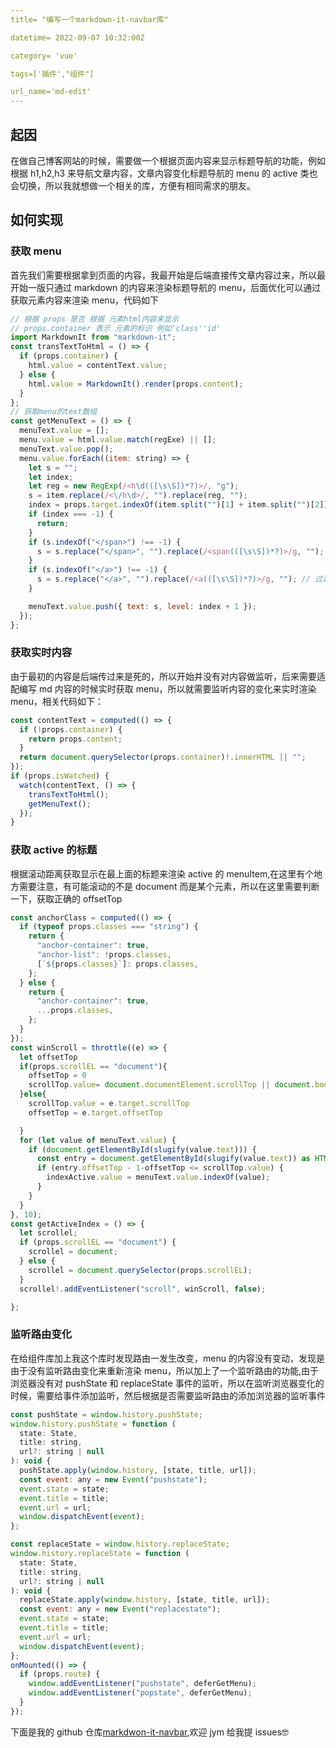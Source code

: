 ```yaml
---
title= "编写一个markdown-it-navbar库"

datetime= 2022-09-07 10:32:00Z

category= 'vue'

tags=['插件',"组件"]

url_name='md-edit'
---
```


## 起因

在做自己博客网站的时候，需要做一个根据页面内容来显示标题导航的功能，例如根据 h1,h2,h3 来导航文章内容，文章内容变化标题导航的 menu 的 active 类也会切换，所以我就想做一个相关的库，方便有相同需求的朋友。

## 如何实现

### 获取 menu

首先我们需要根据拿到页面的内容，我最开始是后端直接传文章内容过来，所以最开始一版只通过 markdown 的内容来渲染标题导航的 menu，后面优化可以通过获取元素内容来渲染 menu，代码如下

```javascript
// 根据 props 是否 根据 元素html内容来显示
// props.container 表示 元素的标识 例如‘class''id'
import MarkdownIt from "markdown-it";
const transTextToHtml = () => {
  if (props.container) {
    html.value = contentText.value;
  } else {
    html.value = MarkdownIt().render(props.content);
  }
};
// 获取menu的text数组
const getMenuText = () => {
  menuText.value = [];
  menu.value = html.value.match(regExe) || [];
  menuText.value.pop();
  menu.value.forEach((item: string) => {
    let s = "";
    let index;
    let reg = new RegExp(/<h\d(([\s\S])*?)>/, "g");
    s = item.replace(/<\/h\d>/, "").replace(reg, "");
    index = props.target.indexOf(item.split("")[1] + item.split("")[2]);
    if (index === -1) {
      return;
    }
    if (s.indexOf("</span>") !== -1) {
      s = s.replace("</span>", "").replace(/<span(([\s\S])*?)>/g, ""); // 过滤其他标签
    }
    if (s.indexOf("</a>") !== -1) {
      s = s.replace("</a>", "").replace(/<a(([\s\S])*?)>/g, ""); // 过滤其他标签
    }

    menuText.value.push({ text: s, level: index + 1 });
  });
};
```

### 获取实时内容

由于最初的内容是后端传过来是死的，所以开始并没有对内容做监听，后来需要适配编写 md 内容的时候实时获取 menu，所以就需要监听内容的变化来实时渲染 menu，相关代码如下：

```javascript
const contentText = computed(() => {
  if (!props.container) {
    return props.content;
  }
  return document.querySelector(props.container)!.innerHTML || "";
});
if (props.isWatched) {
  watch(contentText, () => {
    transTextToHtml();
    getMenuText();
  });
}
```

### 获取 active 的标题

根据滚动距离获取显示在最上面的标题来渲染 active 的 menuItem,在这里有个地方需要注意，有可能滚动的不是 document 而是某个元素，所以在这里需要判断一下，获取正确的 offsetTop

```javascript
const anchorClass = computed(() => {
  if (typeof props.classes === "string") {
    return {
      "anchor-container": true,
      "anchor-list": !props.classes,
      [`${props.classes}`]: props.classes,
    };
  } else {
    return {
      "anchor-container": true,
      ...props.classes,
    };
  }
});
const winScroll = throttle((e) => {
  let offsetTop
  if(props.scrollEL == "document"){
    offsetTop = 0
    scrollTop.value= document.documentElement.scrollTop || document.body.scrollTop
  }else{
    scrollTop.value = e.target.scrollTop
    offsetTop = e.target.offsetTop

  }
  for (let value of menuText.value) {
    if (document.getElementById(slugify(value.text))) {
      const entry = document.getElementById(slugify(value.text)) as HTMLElement;
      if (entry.offsetTop - 1-offsetTop <= scrollTop.value) {
        indexActive.value = menuText.value.indexOf(value);
      }
    }
  }
}, 10);
const getActiveIndex = () => {
  let scrollel;
  if (props.scrollEL == "document") {
    scrollel = document;
  } else {
    scrollel = document.querySelector(props.scrollEL);
  }
  scrollel!.addEventListener("scroll", winScroll, false);

};
```

### 监听路由变化

在给组件库加上我这个库时发现路由一发生改变，menu 的内容没有变动，发现是由于没有监听路由变化来重新渲染 menu，所以加上了一个监听路由的功能,由于浏览器没有对 pushState 和 replaceState 事件的监听，所以在监听浏览器变化的时候，需要给事件添加监听，然后根据是否需要监听路由的添加浏览器的监听事件

```javascript
const pushState = window.history.pushState;
window.history.pushState = function (
  state: State,
  title: string,
  url?: string | null
): void {
  pushState.apply(window.history, [state, title, url]);
  const event: any = new Event("pushstate");
  event.state = state;
  event.title = title;
  event.url = url;
  window.dispatchEvent(event);
};

const replaceState = window.history.replaceState;
window.history.replaceState = function (
  state: State,
  title: string,
  url?: string | null
): void {
  replaceState.apply(window.history, [state, title, url]);
  const event: any = new Event("replacestate");
  event.state = state;
  event.title = title;
  event.url = url;
  window.dispatchEvent(event);
};
onMounted(() => {
  if (props.route) {
    window.addEventListener("pushstate", deferGetMenu);
    window.addEventListener("popstate", deferGetMenu);
  }
});
```

下面是我的 github 仓库[markdwon-it-navbar](https://github.com/Liboq/markdown-it-navbar),欢迎 jym 给我提 issues🤓
